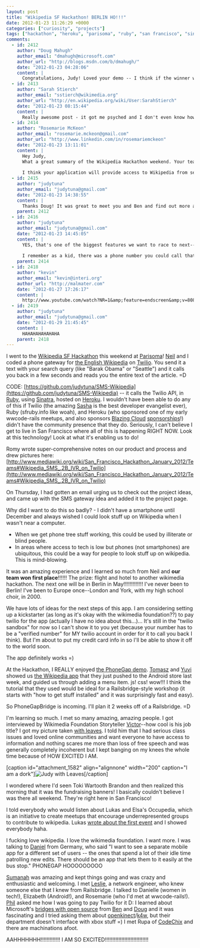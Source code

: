 ```yaml
---
layout: post
title: "Wikipedia SF Hackathon! BERLIN HO!!!"
date: 2012-01-23 11:26:29 +0000
categories: ["curiosity", "projects"]
tags: ["hackathon", "heroku", "parisoma", "ruby", "san francisco", "sinatra", "twilio", "wikimedia foundation", "wikipedia"]
comments:
  - id: 2412
    author: "Doug Mahugh"
    author_email: "dmahugh@microsoft.com"
    author_url: "http://blogs.msdn.com/b/dmahugh/"
    date: "2012-01-23 04:28:06"
    content: |
      Congratulations, Judy! Loved your demo -- I think if the winner were chosen by a simple decibel meter you'd have won 1st place then, too, for the reaction when you held the mic up to your phone as it was reading the Wikipedia entry for the text message you had just sent. :) Enjoy Berlin!
  - id: 2413
    author: "Sarah Stierch"
    author_email: "sstierch@wikimedia.org"
    author_url: "http://en.wikipedia.org/wiki/User:SarahStierch"
    date: "2012-01-23 08:15:44"
    content: |
      Really awesome post - it got me psyched and I don't even know how to code! Congrats on a great event and winning "first prize," what a cool opportunity. I can't wait to see it (and use it!). Perhaps we'll see you at Wikimania? :)
  - id: 2414
    author: "Rosemarie McKeon"
    author_email: "rosemarie.mckeon@gmail.com"
    author_url: "http://www.linkedin.com/in/rosemariemckeon"
    date: "2012-01-23 13:11:01"
    content: |
      Hey Judy, 
      What a great summary of the Wikipedia Hackathon weekend. Your team's "Wikipedia page reading phone app" is fabuloso. I loved your demo. Please share when it goes public.
      
      I think your application will provide access to Wikipedia from searchers/editors in communities that lack or have limited internet connection on Native American reservations. What about accessing Wikipedia from landlines? Has that been done or can you include such a thing?
  - id: 2415
    author: "judytuna"
    author_email: "judytuna@gmail.com"
    date: "2012-01-23 14:38:55"
    content: |
      Thanks Doug! It was great to meet you and Ben and find out more about Microsoft's interop bridges. Your work &amp; work like http://blogs.msdn.com/b/kinectforwindows/archive/2012/01/12/the-power-of-enthusiasm.aspx is so good for developer confidence (I'm also <a href="http://www.women2.org/words-with-bears-wins-women-2-0-startup-weekend-2011/" rel="nofollow">building a Kinect app</a>!). Hooray!
    parent: 2412
  - id: 2416
    author: "judytuna"
    author_email: "judytuna@gmail.com"
    date: "2012-01-23 14:45:05"
    content: |
      YES, that's one of the biggest features we want to race to next--doing the whole interaction within one call. I know that Twilio can record and transcribe and then do something with the transcription, but I don't know (yet) if it can do it on the fly. Even if it has to call you back, though, it would be great to have functionality that doesn't require texting. There are really hard things about it ... like, our app right now is VERY simple and doesn't have disambiguation yet (it doesn't even handle incorrect caps yet haha) and if we did speech-to-text, it would definitely have to have disambiguation in place.
      
      I remember as a kid, there was a phone number you could call that would connect you to your local library, and there would be an answering machine recording of someone reading a storybook. They'd change out the recording every week. I thought it was really cool. Imagine if we could do this for Wikipedia, too. There could be a separate number for the Simple English wikipedia geared towards younger kids!!!!! Maybe it would serve up a random article~!!!!!! omg!!!!!!
    parent: 2414
  - id: 2418
    author: "kevin"
    author_email: "kevin@interi.org"
    author_url: "http://malmater.com"
    date: "2012-01-27 17:26:17"
    content: |
      http://www.youtube.com/watch?NR=1&amp;feature=endscreen&amp;v=808953UNIE0
  - id: 2419
    author: "judytuna"
    author_email: "judytuna@gmail.com"
    date: "2012-01-29 21:45:45"
    content: |
      HAHAHAHAHAHAHA
    parent: 2418
---
```


I went to the [Wikipedia SF Hackathon](http://www.mediawiki.org/wiki/San_Francisco_Hackathon_January_2012) this weekend at [Parisoma](http://www.parisoma.com/)! [Neil](http://brevity.org) and I coded a phone gateway for [the English Wikipedia](http://en.wikipedia.org/) on [Twilio](http://www.twilio.com). You send it a text with your search query (like "Barak Obama" or "Seattle") and it calls you back in a few seconds and reads you the entire text of the article. =D

CODE: [https://github.com/judytuna/SMS-Wikipedia](https://github.com/judytuna/SMS-Wikipedia) -- it calls the Twilio API, in [Ruby](http://www.ruby-lang.org/en/), using [Sinatra](http://www.sinatrarb.com/), hosted on [Heroku](http://www.heroku.com). I wouldn't have been able to do any of this if Twilio (the amazing [Sasha](http://www.meetup.com/Women-Who-Code-SF) is the best developer evangelist ever), Ruby (sfruby.info like woah), and Heroku (who sponsored one of my early wwcode-rails meetups, and also sponsors [Blazing Cloud](http://blazingcloud.net) [sponsorships](http://blazingcloud.net/training/)!) didn't have the community presence that they do. Seriously, I can't believe I get to live in San Francisco where all of this is happening RIGHT NOW. Look at this technology! Look at what it's enabling us to do! 

Romy wrote super-comprehensive notes on our product and process and drew pictures here: [http://www.mediawiki.org/wiki/San_Francisco_Hackathon_January_2012/Teams#Wikipedia_SMS_.2B_IVR_on_Twilio](http://www.mediawiki.org/wiki/San_Francisco_Hackathon_January_2012/Teams#Wikipedia_SMS_.2B_IVR_on_Twilio)

On Thursday, I had gotten an email urging us to check out the project ideas, and came up with the SMS gateway idea and added it to the project page. 

Why did I want to do this so badly? - I didn't have a smartphone until December and always wished I could look stuff up on Wikipedia when I wasn't near a computer.
 - When we get phone tree stuff working, this could be used by illiterate or blind people.
 - In areas where access to tech is low but phones (not smartphones) are ubiquitous, this could be a way for people to look stuff up on wikipedia. This is mind-blowing.
 

It was an amazing experience and I learned so much from Neil and **our team won first place**!!!!!! The prize: flight and hotel to another wikimedia hackathon. The next one will be in Berlin in May!!!!!!!!!!!!! I've never been to Berlin! I've been to Europe once--London and York, with my high school choir, in 2000. 

We have lots of ideas for the next steps of this app. I am considering setting up a kickstarter (as long as it's okay with the wikimedia foundation??) to pay twilio for the app (actually I have no idea about this...)... It's still in the "twilio sandbox" for now so I can't show it to you yet (because your number has to be a "verified number" for MY twilio account in order for it to call you back I think). But I'm about to put my credit card info in so I'll be able to show it off to the world soon. 

The app definitely works =)

At the Hackathon, I REALLY enjoyed [the PhoneGap demo](http://www.mediawiki.org/wiki/San_Francisco_Hackathon_January_2012/Mobile_tutorial). [Tomasz](http://www.mediawiki.org/wiki/User:Tfinc) and [Yuvi](http://www.mediawiki.org/wiki/User:Yuvipanda) showed us [the Wikipedia app](https://market.android.com/details?id=org.wikipedia) that they just pushed to the Android store last week, and guided us through adding a menu item. js! css! wow!!! I think the tutorial that they used would be ideal for a Railsbridge-style workshop (it starts with "how to get stuff installed" and it was surprisingly fast and easy).

So PhoneGapBridge is incoming. I'll plan it 2 weeks off of a Railsbridge. =D

I'm learning so much. I met so many amazing, amazing people. I got interviewed by Wikimedia Foundation Storyteller [Victor](http://en.wikipedia.org/wiki/User:Victorgrigas)--how cool is his job title? I got my picture taken [with leaves](https://judytuna.com/2012/01/wikipedia-sf-hackathon/img_9187/). I told him that I had serious class issues and loved online communities and want everyone to have access to information and nothing scares me more than loss of free speech and was generally completely incoherent but I kept banging on my knees the whole time because of HOW EXCITED I AM.

[caption id="attachment_1582" align="alignnone" width="200" caption="I am a dork"]![Judy with Leaves](https://judytuna.com/files/2012/01/IMG_9187-200x300.png)[/caption]

I wondered where I'd seen Toki Wartooth Brandon and then realized this morning that it was the fundraising banners! I basically couldn't believe I was there all weekend. They're right here in San Francisco! 

I told everybody who would listen about Lukas and Elsa's Occupedia, which is an initiative to create meetups that encourage underrepresented groups to contribute to wikipedia. Lukas [wrote about the first event](http://crashopensource.blogspot.com/2012/01/occupedia-women-contributing-to.html) and I showed everybody haha. 

I fucking love wikipedia. I love the wikimedia foundation. I want more. I was talking to [Daniel](http://www.mediawiki.org/wiki/User:Duesentrieb) from Germany, who said "I want to see a separate mobile app for a different set of users -- the ones that spend a lot of their idle time patrolling new edits. There should be an app that lets them to it easily at the bus stop." PHONEGAP HOOOOOOOOO

[Sumanah](http://www.mediawiki.org/wiki/User:Sumanah) was amazing and kept things going and was crazy and enthusiastic and welcoming. I met [Leslie](http://www.mediawiki.org/wiki/User:LeslieCarr), a network engineer, who knew someone else that I knew from Railsbridge. I talked to Danielle (women in tech!), Elizabeth (Android!), and Rosemarie (who I'd met at wwcode-rails!). [Phil](http://www.mediawiki.org/wiki/User:Pchang) asked me how I was going to pay Twilio for it D: I learned about Microsoft's [bridges with open source](http://www.interoperabilitybridges.com/) from [Ben](http://ben.lobaugh.net/) and [Doug](http://blogs.msdn.com/b/dmahugh/) and it was fascinating and I tried asking them about [openkinect](http://openkinect.org)/[k4w](http://www.microsoft.com/en-us/kinectforwindows/), but their department doesn't interface with xbox stuff =) I met Rupa of [CodeChix](https://sites.google.com/site/codechix/) and there are machinations afoot. 

AAHHHHHHH!!!!!!!!!!!!! I AM SO EXCITED!!!!!!!!!!!!!!!!!!!!!!!!!!!!!